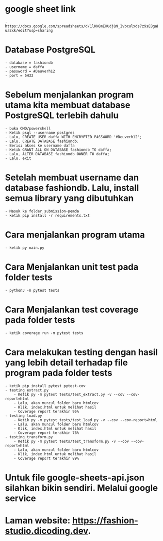 # google sheet link
    - https://docs.google.com/spreadsheets/d/1lKN8mEXUdjQN_Ivbculxds7z9sEBgaBCtVuAM-ua2xk/edit?usp=sharing

# Database PostgreSQL
    - database = fashiondb
    - username = daffa
    - password = #Deuverh12
    - port = 5432

# Sebelum menjalankan program utama kita membuat database PostgreSQL terlebih dahulu
    - buka CMD/powershell
    - Ketik psql --username postgres
    - Lalu, CREATE USER daffa WITH ENCRYPTED PASSWORD '#Deuverh12';
    - Lalu, CREATE DATABASE fashiondb;
    - Berisi akses ke username daffa
    - Ketik GRANT ALL ON DATABASE fashiondb TO daffa;
    - Lalu, ALTER DATABASE fashiondb OWNER TO daffa;
    - Lalu, exit

# Setelah membuat username dan database fashiondb. Lalu, install semua library yang dibutuhkan
    - Masuk ke folder submission-pemda
    - ketik pip install -r requirements.txt

# Cara menjalankan program utama
    - ketik py main.py

# Cara Menjalankan unit test pada folder tests
    - python3 -m pytest tests

# Cara Menjalankan test coverage pada folder tests
    - ketik coverage run -m pytest tests

# Cara melakukan testing dengan hasil yang lebih detail terhadap file program pada folder tests
    - ketik pip install pytest pytest-cov
    - testing extract.py
        - Ketik py -m pytest tests/test_extract.py -v --cov --cov-report=html
        - Lalu, akan muncul folder baru htmlcov
        - Klik, index.html untuk melihat hasil
        - Coverage report terakhir 95%
    - testing load.py 
        - Ketik py -m pytest tests/test_load.py -v --cov --cov-report=html
        - Lalu, akan muncul folder baru htmlcov
        - Klik, index.html untuk melihat hasil
        - Coverage report terakhir 76%
    - testing transform.py
        - Ketik py -m pytest tests/test_transform.py -v --cov --cov-report=html
        - Lalu, akan muncul folder baru htmlcov
        - Klik, index.html untuk melihat hasil
        - Coverage report terakhir 89%
# Untuk file google-sheets-api.json silahkan bikin sendiri. Melalui google service
# Laman website: https://fashion-studio.dicoding.dev.  

